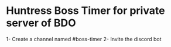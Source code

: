 # Huntress Boss Timer for private server of BDO

1- Create a channel named #boss-timer
2- Invite the discord bot
